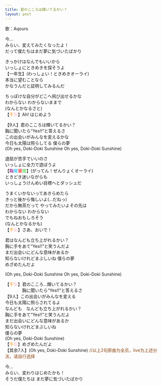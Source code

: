 ```yaml
---
title: 君のこころは輝いてるかい？
layout: post
---
```

歌：Aqours

<p>今…<br />
みらい、変えてみたくなったよ！<br />
だって僕たちはまだ夢に気づいたばかり</p>

<p>きっかけはなんでもいいから<br />
いっしょにときめきを探そうよ<br />
【一年生】(わっしょい！ときめきオーライ)<br />
本当に望むことなら<br />
かなうんだと証明してみるんだ</p>

<p>ちっぽけな自分がどこへ飛び出せるかな<br />
わからない わからないままで<br />
(なんとかなるさと)<br />
【<font color="darkorange">千</font><font color="pink">梨</font>】Ah! はじめよう</p>

<p>【9人】君のこころは輝いてるかい？<br />
胸に聞いたら“Yes!!”と答えるさ<br />
この出会いがみんなを変えるかな<br />
今日も太陽は照らしてる 僕らの夢<br />
(Oh yes, Doki-Doki Sunshine Oh yes, Doki-Doki Sunshine)</p>

<p>退屈が苦手でいいのさ<br />
いっしょに全力で遊ぼうよ<br />
【<font color="purple">鞠</font><font color="deepskyblue">曜</font><font color="red">黛</font><font color="limegreen">南</font>】(がってん！ぜんりょくオーライ)<br />
ときどき迷いながらも<br />
いっしょうけんめい目標へとダッシュだ</p>

<p>うまくいかないってあきらめたら<br />
きっと後から悔しいよ(…だねっ)<br />
だから無茶だって やってみたいよその先は<br />
わからない わからない<br />
でもねおもしろそう<br />
(なんとかなるかも)<br />
【<font color="darkorange">千</font><font color="pink">梨</font>】さあ、おいで！</p>

<p>君はなんども立ち上がれるかい？<br />
胸に手をあて“Yes!!”と笑うんだよ<br />
まだ出会いにどんな意味があるか<br />
知らないけれどまぶしいね 僕らの夢<br />
めざめたんだよ</p>

<p>(Oh yes, Doki-Doki Sunshine Oh yes, Doki-Doki Sunshine)</p>

<p>【<font color="darkorange">千</font><font color="pink">梨</font>】君のこころ…輝いてるかい？<br />
　　　　胸に聞いたら“Yes!!”と答えるさ<br />
【9人】この出会いがみんなを変える<br />
今日も太陽に照らされてるよ<br />
なんども　なんども立ち上がれるかい？<br />
胸に手をあて“Yes!!”と笑うんだよ<br />
まだ出会いにどんな意味があるか<br />
知らないけれどまぶしいね<br />
僕らの夢<br />
(Oh yes, Doki-Doki Sunshine)<br />
【<font color="darkorange">千</font><font color="pink">梨</font>】めざめたんだよ<br />
【其余7人】(Oh yes, Doki-Doki Sunshine) <font color="saddlebrown">//以上2句原曲为全员，live为上述分法，请自行选择</font></p>

<p>今…<br />
みらい、変わりはじめたかも！<br />
そうだ僕たちは まだ夢に気づいたばかり</p>